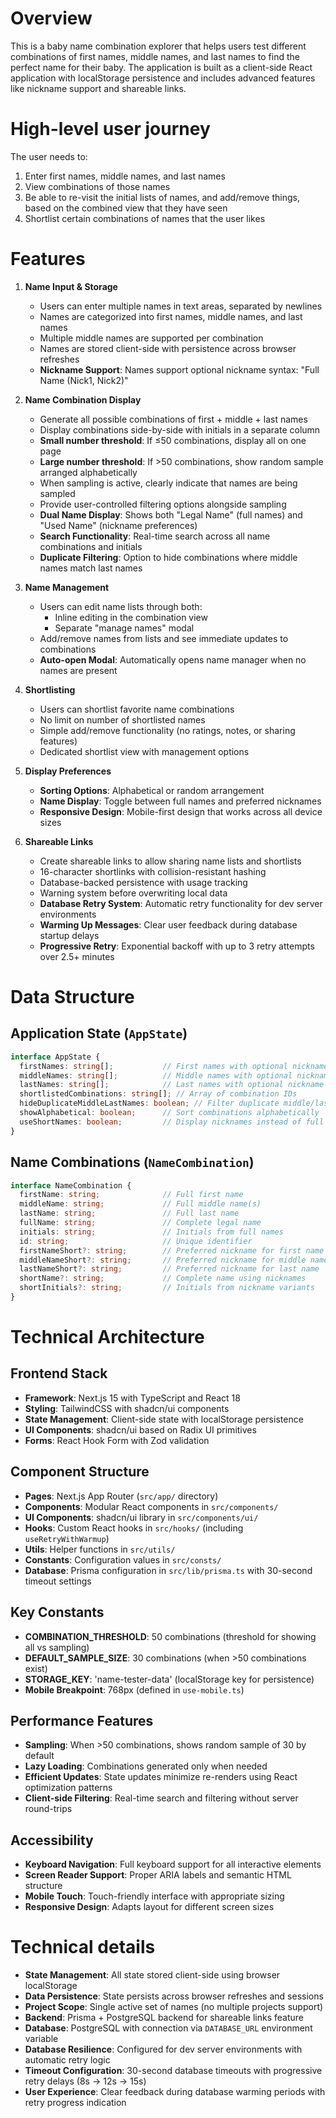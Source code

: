 # Overview

This is a baby name combination explorer that helps users test different combinations of first names, middle names, and last names to find the perfect name for their baby. The application is built as a client-side React application with localStorage persistence and includes advanced features like nickname support and shareable links.

# High-level user journey

The user needs to:
1. Enter first names, middle names, and last names
2. View combinations of those names
3. Be able to re-visit the initial lists of names, and add/remove things, based on the combined view that they have seen
4. Shortlist certain combinations of names that the user likes

# Features

1. **Name Input & Storage**
   - Users can enter multiple names in text areas, separated by newlines
   - Names are categorized into first names, middle names, and last names
   - Multiple middle names are supported per combination
   - Names are stored client-side with persistence across browser refreshes
   - **Nickname Support**: Names support optional nickname syntax: "Full Name (Nick1, Nick2)"

2. **Name Combination Display**
   - Generate all possible combinations of first + middle + last names
   - Display combinations side-by-side with initials in a separate column
   - **Small number threshold**: If ≤50 combinations, display all on one page
   - **Large number threshold**: If >50 combinations, show random sample arranged alphabetically
   - When sampling is active, clearly indicate that names are being sampled
   - Provide user-controlled filtering options alongside sampling
   - **Dual Name Display**: Shows both "Legal Name" (full names) and "Used Name" (nickname preferences)
   - **Search Functionality**: Real-time search across all name combinations and initials
   - **Duplicate Filtering**: Option to hide combinations where middle names match last names

3. **Name Management**
   - Users can edit name lists through both:
     - Inline editing in the combination view
     - Separate "manage names" modal
   - Add/remove names from lists and see immediate updates to combinations
   - **Auto-open Modal**: Automatically opens name manager when no names are present

4. **Shortlisting**
   - Users can shortlist favorite name combinations
   - No limit on number of shortlisted names
   - Simple add/remove functionality (no ratings, notes, or sharing features)
   - Dedicated shortlist view with management options

5. **Display Preferences**
   - **Sorting Options**: Alphabetical or random arrangement
   - **Name Display**: Toggle between full names and preferred nicknames
   - **Responsive Design**: Mobile-first design that works across all device sizes

6. **Shareable Links**
   - Create shareable links to allow sharing name lists and shortlists
   - 16-character shortlinks with collision-resistant hashing
   - Database-backed persistence with usage tracking
   - Warning system before overwriting local data
   - **Database Retry System**: Automatic retry functionality for dev server environments
   - **Warming Up Messages**: Clear user feedback during database startup delays
   - **Progressive Retry**: Exponential backoff with up to 3 retry attempts over 2.5+ minutes

# Data Structure

## Application State (`AppState`)
```typescript
interface AppState {
  firstNames: string[];           // First names with optional nickname syntax
  middleNames: string[];          // Middle names with optional nickname syntax  
  lastNames: string[];            // Last names with optional nickname syntax
  shortlistedCombinations: string[]; // Array of combination IDs
  hideDuplicateMiddleLastNames: boolean; // Filter duplicate middle/last names
  showAlphabetical: boolean;      // Sort combinations alphabetically
  useShortNames: boolean;         // Display nicknames instead of full names
}
```

## Name Combinations (`NameCombination`)
```typescript
interface NameCombination {
  firstName: string;              // Full first name
  middleName: string;             // Full middle name(s)
  lastName: string;               // Full last name
  fullName: string;               // Complete legal name
  initials: string;               // Initials from full names
  id: string;                     // Unique identifier
  firstNameShort?: string;        // Preferred nickname for first name
  middleNameShort?: string;       // Preferred nickname for middle name
  lastNameShort?: string;         // Preferred nickname for last name
  shortName?: string;             // Complete name using nicknames
  shortInitials?: string;         // Initials from nickname variants
}
```

# Technical Architecture

## Frontend Stack
- **Framework**: Next.js 15 with TypeScript and React 18
- **Styling**: TailwindCSS with shadcn/ui components
- **State Management**: Client-side state with localStorage persistence
- **UI Components**: shadcn/ui based on Radix UI primitives
- **Forms**: React Hook Form with Zod validation

## Component Structure
- **Pages**: Next.js App Router (`src/app/` directory)
- **Components**: Modular React components in `src/components/`
- **UI Components**: shadcn/ui library in `src/components/ui/`
- **Hooks**: Custom React hooks in `src/hooks/` (including `useRetryWithWarmup`)
- **Utils**: Helper functions in `src/utils/`
- **Constants**: Configuration values in `src/consts/`
- **Database**: Prisma configuration in `src/lib/prisma.ts` with 30-second timeout settings

## Key Constants
- **COMBINATION_THRESHOLD**: 50 combinations (threshold for showing all vs sampling)
- **DEFAULT_SAMPLE_SIZE**: 30 combinations (when >50 combinations exist)
- **STORAGE_KEY**: 'name-tester-data' (localStorage key for persistence)
- **Mobile Breakpoint**: 768px (defined in `use-mobile.ts`)

## Performance Features
- **Sampling**: When >50 combinations, shows random sample of 30 by default
- **Lazy Loading**: Combinations generated only when needed
- **Efficient Updates**: State updates minimize re-renders using React optimization patterns
- **Client-side Filtering**: Real-time search and filtering without server round-trips

## Accessibility
- **Keyboard Navigation**: Full keyboard support for all interactive elements
- **Screen Reader Support**: Proper ARIA labels and semantic HTML structure
- **Mobile Touch**: Touch-friendly interface with appropriate sizing
- **Responsive Design**: Adapts layout for different screen sizes

# Technical details

- **State Management**: All state stored client-side using browser localStorage
- **Data Persistence**: State persists across browser refreshes and sessions
- **Project Scope**: Single active set of names (no multiple projects support)
- **Backend**: Prisma + PostgreSQL backend for shareable links feature
- **Database**: PostgreSQL with connection via `DATABASE_URL` environment variable
- **Database Resilience**: Configured for dev server environments with automatic retry logic
- **Timeout Configuration**: 30-second database timeouts with progressive retry delays (8s → 12s → 15s)
- **User Experience**: Clear feedback during database warming periods with retry progress indication

